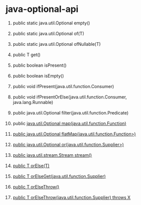 # java-optional-api
<ol>
<li> public static <T> java.util.Optional<T> empty()<br><br></li>
<li>  public static <T> java.util.Optional<T> of(T)<br><br></li>
 <li> public static <T> java.util.Optional<T> ofNullable(T)<br><br></li>
 <li> public T get()<br><br></li>
 <li> public boolean isPresent()<br><br></li>
 <li> public boolean isEmpty()<br><br></li>
 <li> public void ifPresent(java.util.function.Consumer<? super T>)<br><br></li>
 <li> public void ifPresentOrElse(java.util.function.Consumer<? super T>, java.lang.Runnable)<br><br></li>
 <li> public java.util.Optional<T> filter(java.util.function.Predicate<? super T>)<br><br></li>
 <li> public <U> java.util.Optional<U> map(java.util.function.Function<? super T, ? extends U>)<br><br></li>
 <li> public <U> java.util.Optional<U> flatMap(java.util.function.Function<? super T, ? extends java.util.Optional<? extends U>>)<br><br></li>
 <li> public java.util.Optional<T> or(java.util.function.Supplier<? extends java.util.Optional<? extends T>>)<br><br></li>
 <li> public java.util.stream.Stream<T> stream()<br><br></li>
 <li> public T orElse(T)<br><br></li>
 <li> public T orElseGet(java.util.function.Supplier<? extends T>)<br><br></li>
 <li> public T orElseThrow()<br><br></li>
 <li> public <X extends java.lang.Throwable> T orElseThrow(java.util.function.Supplier<? extends X>) throws X<br><br></li>
</ol>
